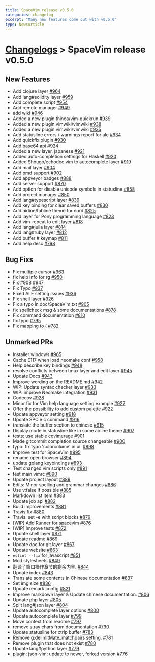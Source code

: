 ```yaml
---
title: SpaceVim release v0.5.0
categories: changelog
excerpt: "Many new features come out with v0.5.0"
type: NewsArticle
---
```


# [Changelogs](https://spacevim.org/development#changelog) > SpaceVim release v0.5.0

## New Features

- Add clojure layer [#964](https://github.com/SpaceVim/SpaceVim/pull/964)
- Add lang#solidity layer [#959](https://github.com/SpaceVim/SpaceVim/pull/959)
- Add complete script [#954](https://github.com/SpaceVim/SpaceVim/pull/954)
- Add remote manager [#949](https://github.com/SpaceVim/SpaceVim/pull/949)
- add wiki [#946](https://github.com/SpaceVim/SpaceVim/pull/946)
- Added a new plugin thinca/vim-quickrun [#939](https://github.com/SpaceVim/SpaceVim/pull/939)
- Added a new plugin vimwiki/vimwiki [#938](https://github.com/SpaceVim/SpaceVim/pull/938)
- Added a new plugin vimwiki/vimwiki [#935](https://github.com/SpaceVim/SpaceVim/pull/935)
- Add statusline errors / warnings report for ale [#934](https://github.com/SpaceVim/SpaceVim/pull/934)
- Add quickfix plugin [#930](https://github.com/SpaceVim/SpaceVim/pull/930)
- Add base64 api [#924](https://github.com/SpaceVim/SpaceVim/pull/924)
- Added a new layer, japanese [#921](https://github.com/SpaceVim/SpaceVim/pull/921)
- Added auto-completion settings for Haskell [#920](https://github.com/SpaceVim/SpaceVim/pull/920)
- Added Shougo/echodoc.vim to autocomplete layer [#919](https://github.com/SpaceVim/SpaceVim/pull/919)
- Add mail layer [#904](https://github.com/SpaceVim/SpaceVim/pull/904)
- Add pmd support [#902](https://github.com/SpaceVim/SpaceVim/pull/902)
- Add appveyor badges [#888](https://github.com/SpaceVim/SpaceVim/pull/888)
- Add server support [#870](https://github.com/SpaceVim/SpaceVim/pull/870)
- Add option for disable unicode symbols in statusline [#858](https://github.com/SpaceVim/SpaceVim/pull/858)
- Add project manager [#850](https://github.com/SpaceVim/SpaceVim/pull/850)
- Add lang#typescript layer [#839](https://github.com/SpaceVim/SpaceVim/pull/839)
- Add key binding for clear saved buffers [#830](https://github.com/SpaceVim/SpaceVim/pull/830)
- Add airline/tabline theme for nord [#825](https://github.com/SpaceVim/SpaceVim/pull/825)
- Add layer for Pony programming language [#823](https://github.com/SpaceVim/SpaceVim/pull/823)
- Add vim-repeat to edit layer [#818](https://github.com/SpaceVim/SpaceVim/pull/818)
- Add lang#julia layer [#814](https://github.com/SpaceVim/SpaceVim/pull/814)
- Add lang#ruby layer [#812](https://github.com/SpaceVim/SpaceVim/pull/812)
- Add buffer # keymap [#811](https://github.com/SpaceVim/SpaceVim/pull/811)
- Add help desc [#798](https://github.com/SpaceVim/SpaceVim/pull/798)


## Bug Fixs

- Fix multiple cursor [#963](https://github.com/SpaceVim/SpaceVim/pull/963)
- fix help info for rg [#950](https://github.com/SpaceVim/SpaceVim/pull/950)
- Fix #908 [#947](https://github.com/SpaceVim/SpaceVim/pull/947)
- Fix Typo [#937](https://github.com/SpaceVim/SpaceVim/pull/937)
- Fixed ALE setting issues [#936](https://github.com/SpaceVim/SpaceVim/pull/936)
- Fix shell layer [#926](https://github.com/SpaceVim/SpaceVim/pull/926)
- Fix a typo in doc/SpaceVim.txt [#905](https://github.com/SpaceVim/SpaceVim/pull/905)
- fix spellcheck msg & some documentations [#878](https://github.com/SpaceVim/SpaceVim/pull/878)
- Fix command documentation [#810](https://github.com/SpaceVim/SpaceVim/pull/810)
- fix typo [#795](https://github.com/SpaceVim/SpaceVim/pull/795)
- Fix mapping to ( [#782](https://github.com/SpaceVim/SpaceVim/pull/782)


## Unmarked PRs

- Installer windows [#965](https://github.com/SpaceVim/SpaceVim/pull/965)
- Cache E117 when load neomake conf [#958](https://github.com/SpaceVim/SpaceVim/pull/958)
- Help describe key bindings [#948](https://github.com/SpaceVim/SpaceVim/pull/948)
- resolve conflicts between tmux layer and edit layer [#945](https://github.com/SpaceVim/SpaceVim/pull/945)
- Update Docs [#943](https://github.com/SpaceVim/SpaceVim/pull/943)
- Improve wording on the README.md [#942](https://github.com/SpaceVim/SpaceVim/pull/942)
- WIP: Update syntax checker layer [#933](https://github.com/SpaceVim/SpaceVim/pull/933)
- WIP: improve Neomake integration [#931](https://github.com/SpaceVim/SpaceVim/pull/931)
- Codecov [#928](https://github.com/SpaceVim/SpaceVim/pull/928)
- Minor fix for Vim help language setting example [#927](https://github.com/SpaceVim/SpaceVim/pull/927)
- Offer the possibility to add custom palette [#922](https://github.com/SpaceVim/SpaceVim/pull/922)
- Update appveyor setting [#918](https://github.com/SpaceVim/SpaceVim/pull/918)
- Update SPC e c command [#916](https://github.com/SpaceVim/SpaceVim/pull/916)
- translate the buffer section to chinese [#915](https://github.com/SpaceVim/SpaceVim/pull/915)
- Display mode in statusline like in some airline theme [#907](https://github.com/SpaceVim/SpaceVim/pull/907)
- tests: use stable covimerage [#901](https://github.com/SpaceVim/SpaceVim/pull/901)
- Made gitcommit completion source changeable [#900](https://github.com/SpaceVim/SpaceVim/pull/900)
- typo: fix typo 'colorcolume' in ui. [#898](https://github.com/SpaceVim/SpaceVim/pull/898)
- Improve test for SpaceVim [#895](https://github.com/SpaceVim/SpaceVim/pull/895)
- rename open browser [#894](https://github.com/SpaceVim/SpaceVim/pull/894)
- update golang keybindings [#893](https://github.com/SpaceVim/SpaceVim/pull/893)
- Test changed vim scripts only [#891](https://github.com/SpaceVim/SpaceVim/pull/891)
- test main vimrc [#890](https://github.com/SpaceVim/SpaceVim/pull/890)
- Update project layout [#889](https://github.com/SpaceVim/SpaceVim/pull/889)
- Edits: Minor spelling and grammar changes [#886](https://github.com/SpaceVim/SpaceVim/pull/886)
- Use v:false if possible [#885](https://github.com/SpaceVim/SpaceVim/pull/885)
- Markdown list item [#883](https://github.com/SpaceVim/SpaceVim/pull/883)
- Update job api [#882](https://github.com/SpaceVim/SpaceVim/pull/882)
- Build improvements [#881](https://github.com/SpaceVim/SpaceVim/pull/881)
- Travis fix [#880](https://github.com/SpaceVim/SpaceVim/pull/880)
- Travis: set -e with script blocks [#879](https://github.com/SpaceVim/SpaceVim/pull/879)
- [WIP] Add Runner for spacevim [#876](https://github.com/SpaceVim/SpaceVim/pull/876)
- [WIP] Improve tests [#872](https://github.com/SpaceVim/SpaceVim/pull/872)
- Update shell layer [#871](https://github.com/SpaceVim/SpaceVim/pull/871)
- Update readme [#869](https://github.com/SpaceVim/SpaceVim/pull/869)
- Update doc for git layer [#867](https://github.com/SpaceVim/SpaceVim/pull/867)
- Update website [#863](https://github.com/SpaceVim/SpaceVim/pull/863)
- `eslint --fix` for javascript [#851](https://github.com/SpaceVim/SpaceVim/pull/851)
- Mod stylesheets [#849](https://github.com/SpaceVim/SpaceVim/pull/849)
- 翻译了窗口操作章节的剩余内容. [#844](https://github.com/SpaceVim/SpaceVim/pull/844)
- Update index [#843](https://github.com/SpaceVim/SpaceVim/pull/843)
- Translate some contents in Chinese documentation [#837](https://github.com/SpaceVim/SpaceVim/pull/837)
- Set img size [#836](https://github.com/SpaceVim/SpaceVim/pull/836)
- Update remark config [#821](https://github.com/SpaceVim/SpaceVim/pull/821)
- Improve markdown layer & Update chinese documentation. [#806](https://github.com/SpaceVim/SpaceVim/pull/806)
- Update php layer [#805](https://github.com/SpaceVim/SpaceVim/pull/805)
- Split lang#json layer [#804](https://github.com/SpaceVim/SpaceVim/pull/804)
- Update autocomplete layer options [#800](https://github.com/SpaceVim/SpaceVim/pull/800)
- Update autocomplete layer [#799](https://github.com/SpaceVim/SpaceVim/pull/799)
- Move context from readme [#797](https://github.com/SpaceVim/SpaceVim/pull/797)
- remove stray chars from documentation [#790](https://github.com/SpaceVim/SpaceVim/pull/790)
- Update statusline for ctrlp buffer [#783](https://github.com/SpaceVim/SpaceVim/pull/783)
- Remove g:delimitMate_matchpairs setting. [#781](https://github.com/SpaceVim/SpaceVim/pull/781)
- Remove plugin that does not exist [#780](https://github.com/SpaceVim/SpaceVim/pull/780)
- Update lang#python layer [#779](https://github.com/SpaceVim/SpaceVim/pull/779)
- plugin: json-vim: update to newer, forked version [#776](https://github.com/SpaceVim/SpaceVim/pull/776)
